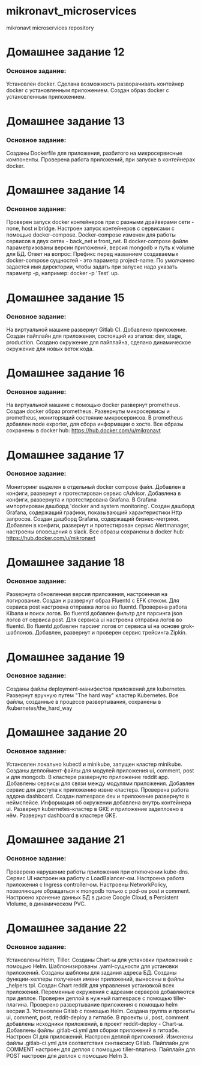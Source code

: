 # mikronavt_microservices
mikronavt microservices repository

# Домашнее задание 12

### Основное задание:

Установлен docker.
Сделана возможность разворачивать контейнер docker с установленным приложением.
Создан образ docker с установленным приложением.

# Домашнее задание 13

### Основное задание:

Созданы Dockerfile для приложения, разбитого на микросервисные компоненты.
Проверена работа приложений, при запуске в контейнерах docker.

# Домашнее задание 14

### Основное задание:

Проверен запуск docker контейнеров при с разными драйверами сети - none, host и bridge.
Настроен запуск контейнеров с сервисами с помощью docker-compose.
Docker-compose изменен для работы сервисов в двух сетях - back_net и front_net.
В docker-compose файле параметризованы версии приложений, версия mongodb и путь к volume для БД.
Ответ на вопрос:
Префикс перед названием создаваемых docker-compose сущностей - это параметр project-name. По умолчанию задается имя директории, чтобы задать при запуске надо указать параметр -p, например: docker -p 'Test' up.

# Домашнее задание 15

### Основное задание:

На виртуальной машине развернут Gitlab CI.
Добавлено приложение.
Создан пайплайн для приложения, состоящий из этапов: dev, stage, production.
Создано окружение для пайплайна, сделано динамическое окружение для новых веток кода.

# Домашнее задание 16

### Основное задание:

На виртуальной машине с помощью docker развернут prometheus.
Создан docker образ prometheus.
Развернуты микросервисы и prometheus, мониторящий состояние микросервисов.
В prometheus добавлен node exporter, для сбора информации о хосте.
Все образы сохранены в docker hub:
https://hub.docker.com/u/mikronavt

# Домашнее задание 17

### Основное задание:

Мониторинг выделен в отдельный docker compose файл.
Добавлен в конфиги, развернут и протестирован сервис cAdvisor.
Добавлена в конфиги, развернута и протестирована Grafana.
В Grafana импортирован дашборд 'docker and system monitoring'.
Создан дашборд Grafana, содержащий графики, показывающий характеристики Http запросов.
Создан дашборд Grafana, содержащий бизнес-метрики.
Добавлен в конфиги, развернут и протестирован сервис Alertmanager, настроены оповещения в slack.
Все образы сохранены в docker hub:
https://hub.docker.com/u/mikronavt

# Домашнее задание 18

### Основное задание:
Развернута обновленная версия приложения, настроенная на логирование.
Создан и развернут образ Fluentd с EFK стеком.
Для сервиса post настроена отправка логов во fluentd.
Проверена работа Kibana и поиск логов.
Во fluentd добавлен фильтр для парсинга json логов от сервиса post.
Для сервиса ui настроена отправка логов во fluentd.
Во fluentd добавлен парсинг логов от сервиса ui на основе grok-шаблонов.
Добавлен, развернут и проверен сервис трейсинга Zipkin.

# Домашнее задание 19

### Основное задание:
Созданы файлы deployment-манифестов приложений для kubernetes.
Развернут вручную путем "The hard way" кластер Kubernetes.
Все файлы, созданные в процессе развертывания, сохранены в /kubernetes/the_hard_way

# Домашнее задание 20

### Основное задание:
Установлен локально kubectl и minikube, запущен кластер minikube.
Созданы деплоймент-файлы для модулей приложения ui, comment, post и для mongodb.
В кластере развернуто приложение reddit app.
Добавлены сервисы для связи между модулями приложения.
Добавлен сервис для доступа к приложению извне кластера.
Проверена работа аддона dashboard.
Создан namespace dev и приложение развернуто в неймспейсе.
Информация об окружении добавлена внутрь контейнера ui.
Развернут kubernetes-кластер в GKE и приложение задеплоено в нём.
Развернут dashboard в кластере GKE.

# Домашнее задание 21

### Основное задание:
Проверено нарушение работы приложения при отключении kube-dns.
Сервис UI настроен на работу с LoadBalancer-ом.
Настроена работа приложения с Ingress controller-ом.
Настроены NetworkPolicy, позволяющие обращаться к mongodb только с pod-ов post и comment.
Настроено хранение данных БД в диске Coogle Cloud, в Persistent Vlolume, в динамическом PVC.

# Домашнее задание 22

### Основное задание:
Установлены Helm, Tiller.
Созданы Chart-ы для установки приложений с помощью Helm.
Шаблонизированы .yaml-сущности для установки приложений.
Созданы шаблоны для задания адреса БД.
Созданы функции-хелперы получения имени приложений, вынесены в файлы _helpers.tpl.
Создан Chart reddit для управления установкой всех приложений.
Переменные окружения с адреами серверов добавляются при деплое.
Проверен деплой в нужный namespace с помощью tiller-плагина.
Проверено развертывание приложения с помощью helm весрии 3.
Установлен Gitlab с помощью Helm.
Создана группа и проекты ui, comment, post, reddit-deploy а гитлабе.
В проекты ui, post, comment добавлены исходники приложений, в проект reddit-deploy - Chart-ы.
Добавлены файлы .gitlab-ci.yml для сборки приложений в гитоабе.
Настроен CI для приложений.
Настроен деплой приложений.
Изменены файлы .gitlab-ci.yml для соответствия синтаксису Gitlab.
Пайплайн для COMMENT настроен для деплоя с помощью tiller-плагина.
Пайплайн для POST настроен для деплоя с помощью Helm 3.
